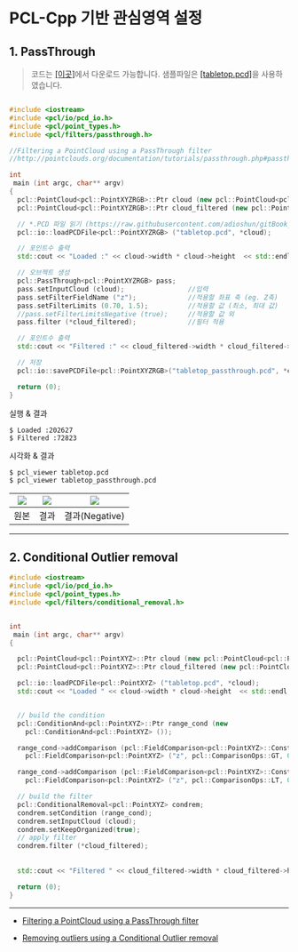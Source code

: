 # PCL-Cpp 기반 관심영역 설정 

## 1. PassThrough 

> 코드는 [[이곳]](https://github.com/adioshun/gitBook_Tutorial_PCL/blob/master/Beginner/Part01-Chapter03-PCL-Cpp.cpp)에서 다운로드 가능합니다. 샘플파일은 [[tabletop.pcd]](https://raw.githubusercontent.com/adioshun/gitBook_Tutorial_PCL/master/Beginner/sample/tabletop.pcd)을 사용하였습니다. 

```cpp

#include <iostream>
#include <pcl/io/pcd_io.h>
#include <pcl/point_types.h>
#include <pcl/filters/passthrough.h>

//Filtering a PointCloud using a PassThrough filter
//http://pointclouds.org/documentation/tutorials/passthrough.php#passthrough

int
 main (int argc, char** argv)
{
  pcl::PointCloud<pcl::PointXYZRGB>::Ptr cloud (new pcl::PointCloud<pcl::PointXYZRGB>);
  pcl::PointCloud<pcl::PointXYZRGB>::Ptr cloud_filtered (new pcl::PointCloud<pcl::PointXYZRGB>);

  // *.PCD 파일 읽기 (https://raw.githubusercontent.com/adioshun/gitBook_Tutorial_PCL/master/Beginner/sample/tabletop.pcd)
  pcl::io::loadPCDFile<pcl::PointXYZRGB> ("tabletop.pcd", *cloud);

  // 포인트수 출력
  std::cout << "Loaded :" << cloud->width * cloud->height  << std::endl;

  // 오브젝트 생성 
  pcl::PassThrough<pcl::PointXYZRGB> pass;
  pass.setInputCloud (cloud);                //입력 
  pass.setFilterFieldName ("z");             //적용할 좌표 축 (eg. Z축)
  pass.setFilterLimits (0.70, 1.5);          //적용할 값 (최소, 최대 값)
  //pass.setFilterLimitsNegative (true);     //적용할 값 외 
  pass.filter (*cloud_filtered);             //필터 적용 

  // 포인트수 출력
  std::cout << "Filtered :" << cloud_filtered->width * cloud_filtered->height  << std::endl;  

  // 저장 
  pcl::io::savePCDFile<pcl::PointXYZRGB>("tabletop_passthrough.pcd", *cloud_filtered); //Default binary mode save

  return (0);
}
```


실행 & 결과
```
$ Loaded :202627
$ Filtered :72823
```

시각화 & 결과

```
$ pcl_viewer tabletop.pcd 
$ pcl_viewer tabletop_passthrough.pcd 
```

|![](https://i.imgur.com/tZzHIRS.png)|![](https://i.imgur.com/hpfXFql.png)|![](https://i.imgur.com/aPux8Az.png)|
|-|-|-|
|원본|결과|결과(Negative)|


---


## 2. Conditional Outlier removal




```cpp
#include <iostream>
#include <pcl/io/pcd_io.h>
#include <pcl/point_types.h>
#include <pcl/filters/conditional_removal.h>


int
 main (int argc, char** argv)
{

  pcl::PointCloud<pcl::PointXYZ>::Ptr cloud (new pcl::PointCloud<pcl::PointXYZ>);
  pcl::PointCloud<pcl::PointXYZ>::Ptr cloud_filtered (new pcl::PointCloud<pcl::PointXYZ>);

  pcl::io::loadPCDFile<pcl::PointXYZ> ("tabletop.pcd", *cloud);
  std::cout << "Loaded " << cloud->width * cloud->height  << std::endl;


  // build the condition
  pcl::ConditionAnd<pcl::PointXYZ>::Ptr range_cond (new
    pcl::ConditionAnd<pcl::PointXYZ> ());

  range_cond->addComparison (pcl::FieldComparison<pcl::PointXYZ>::ConstPtr (new
    pcl::FieldComparison<pcl::PointXYZ> ("z", pcl::ComparisonOps::GT, 0.0)));

  range_cond->addComparison (pcl::FieldComparison<pcl::PointXYZ>::ConstPtr (new
    pcl::FieldComparison<pcl::PointXYZ> ("z", pcl::ComparisonOps::LT, 0.8)));

  // build the filter
  pcl::ConditionalRemoval<pcl::PointXYZ> condrem;
  condrem.setCondition (range_cond);
  condrem.setInputCloud (cloud);
  condrem.setKeepOrganized(true);
  // apply filter
  condrem.filter (*cloud_filtered);
  
 
  std::cout << "Filtered " << cloud_filtered->width * cloud_filtered->height  << std::endl;

  return (0);
}
```

---

- [Filtering a PointCloud using a PassThrough filter](http://pointclouds.org/documentation/tutorials/passthrough.php#passthrough)


- [Removing outliers using a Conditional Outlier removal](http://pointclouds.org/documentation/tutorials/remove_outliers.php#remove-outliers)



